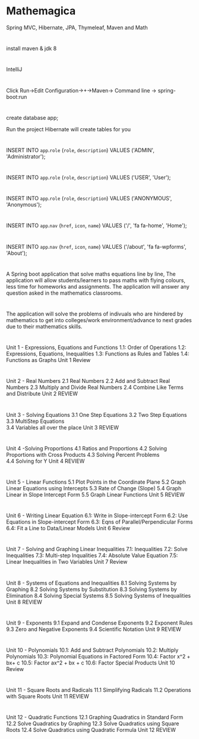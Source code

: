 # Mathemagica
Spring MVC, Hibernate, JPA, Thymeleaf, Maven and Math

#
install maven & jdk 8

#
IntelliJ

#
Click Run->Edit Configuration->+->Maven->
Command line -> spring-boot:run

#
create database app;

Run the project
Hibernate will create tables for you
#
INSERT INTO `app`.`role` (`role`, `description`) VALUES ('ADMIN', 'Administrator');
#
INSERT INTO `app`.`role` (`role`, `description`) VALUES ('USER', 'User');
#
INSERT INTO `app`.`role` (`role`, `description`) VALUES ('ANONYMOUS', 'Anonymous');
#
INSERT INTO `app`.`nav` (`href`, `icon`, `name`) VALUES ('/', 'fa fa-home', 'Home');
#
INSERT INTO `app`.`nav` (`href`, `icon`, `name`) VALUES ('/about', 'fa fa-wpforms', 'About');


#
A Spring boot application that solve maths equations line by line, 
The application will allow students/learners to pass maths with flying colours,
less time for homeworks and assignments. The application will answer any question asked in the
mathematics classrooms.
#
The application will solve the problems of indivuals who are hindered by mathematics to get into colleges/work environment/advance to next grades due to their mathematics skills.

#
Unit 1 - Expressions, Equations and Functions
        1.1: Order of Operations 
        1.2:  Expressions, Equations, Inequalities
        1.3:  Functions as Rules and Tables                             1.4: Functions as Graphs
        Unit 1 Review

#
Unit 2 - Real Numbers
        2.1 Real Numbers
        2.2 Add and Subtract Real Numbers
        2.3 Multiply and Divide Real Numbers
        2.4 Combine Like Terms and Distribute
        Unit 2 REVIEW

#
Unit 3 - Solving Equations
        3.1  One Step Equations
        3.2  Two Step Equations
        3.3  MultiStep Equations          
          3.4   Variables all over the place
        Unit 3 REVIEW

#
Unit 4 -Solving Proportions
        4.1  Ratios and Proportions
        4.2  Solving Proportions with Cross Products
        4.3  Solving Percent Problems          
        4.4  Solving for Y
        Unit 4 REVIEW

#
Unit 5 - Linear Functions
        5.1 Plot Points in the Coordinate Plane
        5.2  Graph Linear Equations using Intercepts
        5.3 Rate of Change (Slope)
        5.4 Graph Linear in Slope Intercept Form
        5.5  Graph Linear Functions 
        Unit 5 REVIEW
 #
 Unit 6 - Writing Linear Equation                                    6.1:  Write in Slope-intercept Form
         6.2:  Use Equations in Slope-intercept Form
         6.3:  Eqns of Parallel/Perpendicular Forms
         6.4:  Fit a Line to Data/Linear Models
         Unit 6 Review
#
Unit 7 - Solving and Graphing Linear Inequalities
        7.1: Inequalities
        7.2: Solve Inequalities
        7.3: Multi-step Inqualities
        7.4: Absolute Value Equation
        7.5: Linear Inequalities in Two Variables
        Unit 7 Review
#
Unit 8 - Systems of Equations and Inequalities
        8.1  Solving Systems by Graphing
        8.2  Solving Systems by Substitution
        8.3  Solving Systems by Elimination
        8.4  Solving Special Systems
        8.5  Solving Systems of Inequalities
        Unit 8 REVIEW
        
#
Unit 9 - Exponents
        9.1  Expand and Condense Exponents
        9.2  Exponent Rules
        9.3  Zero and Negative Exponents
        9.4  Scientific Notation
        Unit 9 REVIEW
        
#
Unit 10 - Polynomials
        10.1:  Add and Subtract Polynomials
        10.2:  Multiply Polynomials
        10.3:  Polynomial Equations in Factored Form
        10.4:  Factor x^2 + bx+ c
        10.5:  Factor ax^2 + bx + c
        10.6:  Factor Special Products
        Unit 10 Review
        
#
Unit 11 - Square Roots and Radicals
        11.1  Simplifying Radicals
        11.2  Operations with Square Roots
        Unit 11 REVIEW
        
#
Unit 12 - Quadratic Functions
        12.1  Graphing Quadratics in Standard Form
        12.2  Solve Quadratics by Graphing
        12.3  Solve Quadratics using Square Roots
        12.4  Solve Quadratics using Quadratic Formula
        Unit 12 REVIEW


